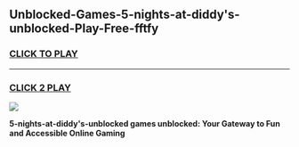 
## Unblocked-Games-5-nights-at-diddy's-unblocked-Play-Free-fftfy
<h3>
<a href="https://premium76.site?title=5-nights-at-diddy's-unblocked&ref=18A1">CLICK TO PLAY</a></h3>
<hr>

<h3>
<a href="https://premium76.site?title=5-nights-at-diddy's-unblocked&ref=18A1">CLICK 2 PLAY</a>
  
</h3>

<a href="https://premium76.site?title=5-nights-at-diddy's-unblocked&ref=18A1"><img src="https://clearcache.store/games.png"></a>


**5-nights-at-diddy's-unblocked games unblocked: Your Gateway to Fun and Accessible Online Gaming**
